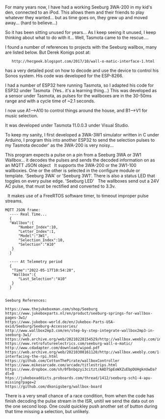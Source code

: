 For many years now, I have had a working Seeburg 3WA-200 in my kid's den, connected to an iPod. 
This allows them and their friends to play whatever they wanted... but as time goes on, they grew 
up and moved away... (hard to believe...)

So it has been sitting unused for years... As I keep seeing it unused, I keep thinking about what to do with it... 
Well, Tasmota came to the rescue....

I found a number of references to projects with the Seeburg wallbox, many are listed below. But Derek Konigs post at:
~~~
   http://hecgeek.blogspot.com/2017/10/wall-o-matic-interface-1.html
~~~
has a very detailed post on how to decode and use the device to control his Sonos system. His code was developed for the ESP-8266.

I had a number of ESP32 here running Tasmota, so I adapted his code for ESP32 under Tasmota  (Yes.. it's a learning thing...)
This was developed as a sensor under Tasmota, as pulses for the wallboxes are in the 30-50ms range and with a cycle time of ~2.1 seconds.

I now use A1-->A10 to control things around the house, and B1-->V1 for music selection.

It was developed under Tasmota 11.0.0.3 under Visual Studio.

To keep my sanity, I first developed a 3WA-3W1 simulator written in C under Arduino, 
I program this into another ESP32 to send the selection pulses to my Tasmota decoder'
as the 3WA-200 is very noisy...

This program expects a pulse on a pin from a Seeburg 3WA or 3W1 Wallbox...
it decodes the pulses and sends the decoded information on as an MQTT JSON object
  
It supports the 3WA-200 or the 3W1-100 wallboxies. One or the other is selected
in the configure module or template. 'Seeburg 3WA' or 'Seeburg 3W1'. There is also 
a status LED that toggles on every pulse edge. 'Seeburg LED'
 
The wallboxes send out a 24V AC pulse, that must be rectified and converted to 3.3v.

 
It makes use of a FreeRTOS software timer, to timeout improper pulse streams.
  
~~~
MQTT JSON frame:
  ---- Real Time...
  {
  "Wallbox":{
      "Number_Index":10,
      "Letter_Index":1,
      "Model":"3W1",
      "Selection_Index":10,
      "Selection":"A10"
   }
  }
  
  ---- At Telemetry period
  {
   "Time":"2022-05-17T10:54:28",
   "Wallbox":{
      "Last_Selection":"A10"
   }
  }
  
  ~~~

~~~
Seeburg References:

https://www.thejukeboxman.com/shop/Seeburg
https://www.jukeboxparts.nl/en/product/seeburg-springs-for-wallbox-pages-3w1/
https://www.jukebox-world.de/en/Jukebox-Parts-USA-oxid/Seeburg/Seeburg-Accessories/
http://www.wallbox2mp3.com/en/step-by-step-integrate-wallbox2mp3-in-seeburg-3w1/
https://web.archive.org/web/20210228154529/http://wallbox.weebly.com/index.html
https://www.retrofutureelectrics.com/seeburg-wall-o-matic/
http://www.cdadapter.com/download/wipod.pdf
https://web.archive.org/web/20210308161120/http://wallbox.weebly.com/1-interfacing-the-rpi.html
https://github.com/CottonThePirate/wallboxController
https://www.mikesarcade.com/arcade/titlestrips.html
https://www.dropbox.com/sh/0fbnbqzyi3citzt/AAD7SpEoWXZuEbpDUHgknUwDa?dl=0
htps://jukeboxaddicts.proboards.com/thread/1412/seeburg-sch1-4-apu-missing?page=2
https://github.com/dkonigsberg/wallbox-board
~~~

There is a very small chance of a race condition, from when the code has finish decoding the pulse stream 
in the ISR, unitil we send the data out on the one second loop. 
One could quickley push another set of button during that time missing a selection, but unlikely.
  
  
  
